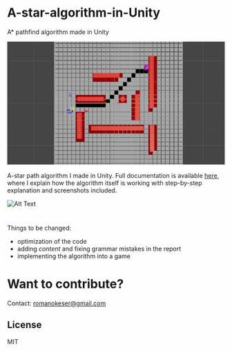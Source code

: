 # A-star-algorithm-in-Unity
A* pathfind algorithm made in Unity

![Alt Text](https://github.com/romanokeser/A-star-algorithm-in-Unity/blob/main/first%20record.gif)

A-star path algorithm I made in Unity. Full documentation is available [here](https://github.com/romanokeser/A-star-algorithm-in-Unity/blob/main/report%201%20-%20unfinished.pdf), where I explain how the algorithm itself is working with step-by-step explanation and screenshots included. 


![Alt Text](https://upload.wikimedia.org/wikipedia/commons/8/85/Weighted_A_star_with_eps_5.gif)

#

Things to be changed: 

- optimization of the code
- adding *content* and fixing grammar mistakes in the report 
- implementing the algorithm into a game


# Want to contribute? 
Contact: romanokeser@gmail.com

## License

MIT
